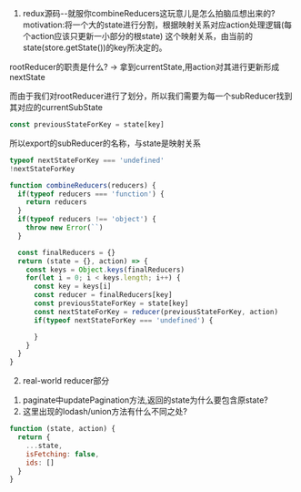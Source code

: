 1. redux源码--就服你combineReducers这玩意儿是怎么拍脑瓜想出来的?
motivation:将一个大的state进行分割，根据映射关系对应action处理逻辑(每个action应该只更新一小部分的根state)
这个映射关系，由当前的state(store.getState())的key所决定的。

rootReducer的职责是什么?
-> 拿到currentState,用action对其进行更新形成nextState

而由于我们对rootReducer进行了划分，所以我们需要为每一个subReducer找到其对应的currentSubState
```js
const previousStateForKey = state[key]
```

所以export的subReducer的名称，与state是映射关系
```js
typeof nextStateForKey === 'undefined'
!nextStateForKey
```

```js
function combineReducers(reducers) {
  if(typeof reducers === 'function') {
    return reducers
  }
  if(typeof reducers !== 'object') {
    throw new Error(``)
  }

  const finalReducers = {}
  return (state = {}, action) => {
    const keys = Object.keys(finalReducers)
    for(let i = 0; i < keys.length; i++) {
      const key = keys[i]
      const reducer = finalReducers[key]
      const previousStateForKey = state[key]
      const nextStateForKey = reducer(previousStateForKey, action)
      if(typeof nextStateForKey === 'undefined') {

      }
    }
  }
}
```

2. real-world reducer部分
1) paginate中updatePagination方法,返回的state为什么要包含原state?
2) 这里出现的lodash/union方法有什么不同之处?
```js
function (state, action) {
  return {
    ...state,
    isFetching: false,
    ids: []
  }
}

```
